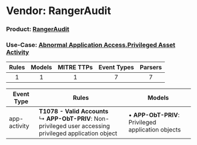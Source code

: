 Vendor: RangerAudit
===================
### Product: [RangerAudit](../ds_rangeraudit_rangeraudit.md)
### Use-Case: [Abnormal Application Access.Privileged Asset Activity](../../../../UseCases/uc_abnormal_application_access.privileged_asset_activity.md)

| Rules | Models | MITRE TTPs | Event Types | Parsers |
|:-----:|:------:|:----------:|:-----------:|:-------:|
|   1   |   1    |     1      |      7      |    7    |

| Event Type   | Rules                                                                                                                | Models                                                 |
| ------------ | -------------------------------------------------------------------------------------------------------------------- | ------------------------------------------------------ |
| app-activity | <b>T1078 - Valid Accounts</b><br> ↳ <b>APP-ObT-PRIV</b>: Non-privileged user accessing privileged application object |  • <b>APP-ObT-PRIV</b>: Privileged application objects |